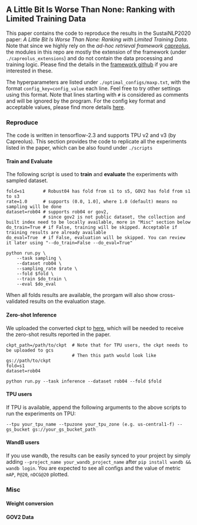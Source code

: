 ## A Little Bit Is Worse Than None: Ranking with Limited Training Data

This paper contains the code to reproduce the results in the SustaiNLP2020 paper: *A Little Bit Is Worse Than None: Ranking with Limited Training Data*.
Note that since we highly rely on the *ad-hoc retrieval framework [capreolus](https://capreolus.ai/)*, 
the modules in this repo are mostly the extension of the framework (under `./capreolus_extensions`) and do not contain the data processing and training logic.
Please find the details in the [framework github](https://github.com/capreolus-ir/capreolus) if you are interested in these.

The hyperparameters are listed under `./optimal_configs/maxp.txt`, with the format `config_key=config_value` each line.
Feel free to try other settings using this format. Note that lines starting with `#` is considered as comments and will be ignored by the program.
For the config key format and acceptable values, please find more details [here](https://capreolus.ai/en/latest/quick.html#command-line-interface). 

### Reproduce
The code is written in tensorflow-2.3 and supports TPU v2 and v3 (by Capreolus). 
This section provides the code to replicate all the experiments listed in the paper, 
which can be also found under `./scripts`

#### Train and Evaluate 
The following script is used to **train** and **evaluate** the experiments with sampled dataset. 
```
fold=s1       # Robust04 has fold from s1 to s5, GOV2 has fold from s1 to s3 
rate=1.0      # supports (0.0, 1.0], where 1.0 (default) means no sampling will be done 
dataset=rob04 # supports rob04 or gov2, 
              # since gov2 is not public dataset, the collection and built index need to be locally available, more in "Misc" section below  
do_train=True # if False, training will be skipped. Acceptable if training results are already available 
do_eval=True  # if False, evaluation will be skipped. You can review it later using "--do_train=False --do_eval=True" 

python run.py \
    --task sampling \
    --dataset rob04 \
    --sampling_rate $rate \
    --fold $fold \
    --train $do_train \
    --eval $do_eval 
```
When all folds results are available, the prorgam will also show cross-validated results on the evaluation stage. 

#### Zero-shot Inference 
We uploaded the converted ckpt to [here](), which will be needed to receive the zero-shot results reported in the paper. 
```  
ckpt_path=/path/to/ckpt  # Note that for TPU users, the ckpt needs to be uploaded to gcs 
                         # Then this path would look like gs://path/to/ckpt  
fold=s1 
dataset=rob04 

python run.py --task inference --dataset rob04 --fold $fold 
```

#### TPU users 
If TPU is available, append the following arguments to the above scripts to run the experiments on TPU: 
```
--tpu your_tpu_name --tpuzone your_tpu_zone (e.g. us-central1-f) --gs_bucket gs://your_gs_bucket_path
``` 

#### WandB users
If you use wandb, the results can be easily synced to your project by simply adding `--project_name your_wandb_project_name` after `pip install wandb && wandb login`. 
You are expected to see all configs and the value of metric `mAP`, `P@20`, `nDCG@20` plotted. 


### Misc
#### Weight conversion

#### GOV2 Data 


